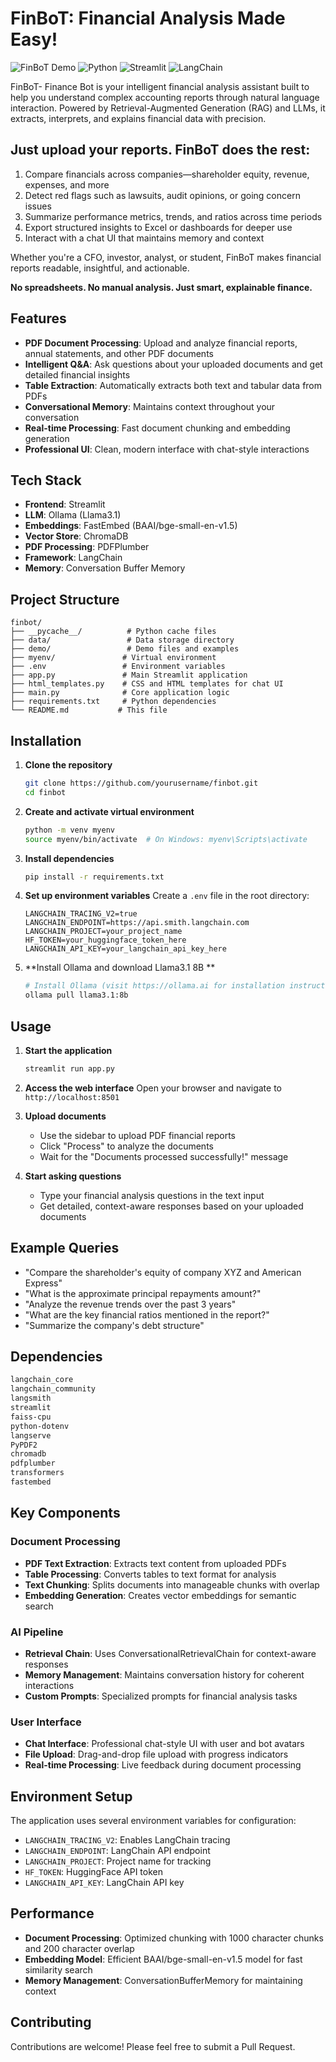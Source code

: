# FinBoT: Financial Analysis Made Easy! 
![FinBoT Demo](https://img.shields.io/badge/Status-Active-brightgreen)
![Python](https://img.shields.io/badge/Python-3.8+-blue)
![Streamlit](https://img.shields.io/badge/Streamlit-1.0+-red)
![LangChain](https://img.shields.io/badge/LangChain-Latest-yellow)

 
FinBoT- Finance Bot is your intelligent financial analysis assistant built to help you understand complex accounting reports through natural language interaction. Powered by Retrieval-Augmented Generation (RAG) and LLMs, it extracts, interprets, and explains financial data with precision.

## Just upload your reports. FinBoT does the rest:
1. Compare financials across companies—shareholder equity, revenue, expenses, and more
2. Detect red flags such as lawsuits, audit opinions, or going concern issues
3. Summarize performance metrics, trends, and ratios across time periods
4. Export structured insights to Excel or dashboards for deeper use
5. Interact with a chat UI that maintains memory and context

Whether you're a CFO, investor, analyst, or student, FinBoT makes financial reports readable, insightful, and actionable. 

**No spreadsheets. No manual analysis. Just smart, explainable finance.**


## Features

- **PDF Document Processing**: Upload and analyze financial reports, annual statements, and other PDF documents
- **Intelligent Q&A**: Ask questions about your uploaded documents and get detailed financial insights
- **Table Extraction**: Automatically extracts both text and tabular data from PDFs
- **Conversational Memory**: Maintains context throughout your conversation
- **Real-time Processing**: Fast document chunking and embedding generation
- **Professional UI**: Clean, modern interface with chat-style interactions

## Tech Stack

- **Frontend**: Streamlit
- **LLM**: Ollama (Llama3.1)
- **Embeddings**: FastEmbed (BAAI/bge-small-en-v1.5)
- **Vector Store**: ChromaDB
- **PDF Processing**: PDFPlumber
- **Framework**: LangChain
- **Memory**: Conversation Buffer Memory

## Project Structure

```
finbot/
├── __pycache__/          # Python cache files
├── data/                 # Data storage directory
├── demo/                 # Demo files and examples
├── myenv/               # Virtual environment
├── .env                 # Environment variables
├── app.py               # Main Streamlit application
├── html_templates.py    # CSS and HTML templates for chat UI
├── main.py              # Core application logic
├── requirements.txt     # Python dependencies
└── README.md           # This file
```

## Installation

1. **Clone the repository**
   ```bash
   git clone https://github.com/yourusername/finbot.git
   cd finbot
   ```

2. **Create and activate virtual environment**
   ```bash
   python -m venv myenv
   source myenv/bin/activate  # On Windows: myenv\Scripts\activate
   ```

3. **Install dependencies**
   ```bash
   pip install -r requirements.txt
   ```

4. **Set up environment variables**
   Create a `.env` file in the root directory:
   ```env
   LANGCHAIN_TRACING_V2=true
   LANGCHAIN_ENDPOINT=https://api.smith.langchain.com
   LANGCHAIN_PROJECT=your_project_name
   HF_TOKEN=your_huggingface_token_here
   LANGCHAIN_API_KEY=your_langchain_api_key_here
   ```

5. **Install Ollama and download Llama3.1 8B **
   ```bash
   # Install Ollama (visit https://ollama.ai for installation instructions)
   ollama pull llama3.1:8b
   ```

## Usage

1. **Start the application**
   ```bash
   streamlit run app.py
   ```

2. **Access the web interface**
   Open your browser and navigate to `http://localhost:8501`

3. **Upload documents**
   - Use the sidebar to upload PDF financial reports
   - Click "Process" to analyze the documents
   - Wait for the "Documents processed successfully!" message

4. **Start asking questions**
   - Type your financial analysis questions in the text input
   - Get detailed, context-aware responses based on your uploaded documents

## Example Queries

- "Compare the shareholder's equity of company XYZ and American Express"
- "What is the approximate principal repayments amount?"
- "Analyze the revenue trends over the past 3 years"
- "What are the key financial ratios mentioned in the report?"
- "Summarize the company's debt structure"

## Dependencies

```txt
langchain_core
langchain_community 
langsmith
streamlit 
faiss-cpu
python-dotenv
langserve
PyPDF2
chromadb
pdfplumber
transformers
fastembed
```

## Key Components

### Document Processing
- **PDF Text Extraction**: Extracts text content from uploaded PDFs
- **Table Processing**: Converts tables to text format for analysis
- **Text Chunking**: Splits documents into manageable chunks with overlap
- **Embedding Generation**: Creates vector embeddings for semantic search

### AI Pipeline
- **Retrieval Chain**: Uses ConversationalRetrievalChain for context-aware responses
- **Memory Management**: Maintains conversation history for coherent interactions
- **Custom Prompts**: Specialized prompts for financial analysis tasks

### User Interface
- **Chat Interface**: Professional chat-style UI with user and bot avatars
- **File Upload**: Drag-and-drop file upload with progress indicators
- **Real-time Processing**: Live feedback during document processing

## Environment Setup

The application uses several environment variables for configuration:

- `LANGCHAIN_TRACING_V2`: Enables LangChain tracing
- `LANGCHAIN_ENDPOINT`: LangChain API endpoint
- `LANGCHAIN_PROJECT`: Project name for tracking
- `HF_TOKEN`: HuggingFace API token
- `LANGCHAIN_API_KEY`: LangChain API key

## Performance

- **Document Processing**: Optimized chunking with 1000 character chunks and 200 character overlap
- **Embedding Model**: Efficient BAAI/bge-small-en-v1.5 model for fast similarity search
- **Memory Management**: ConversationBufferMemory for maintaining context
## Contributing
Contributions are welcome! Please feel free to submit a Pull Request.